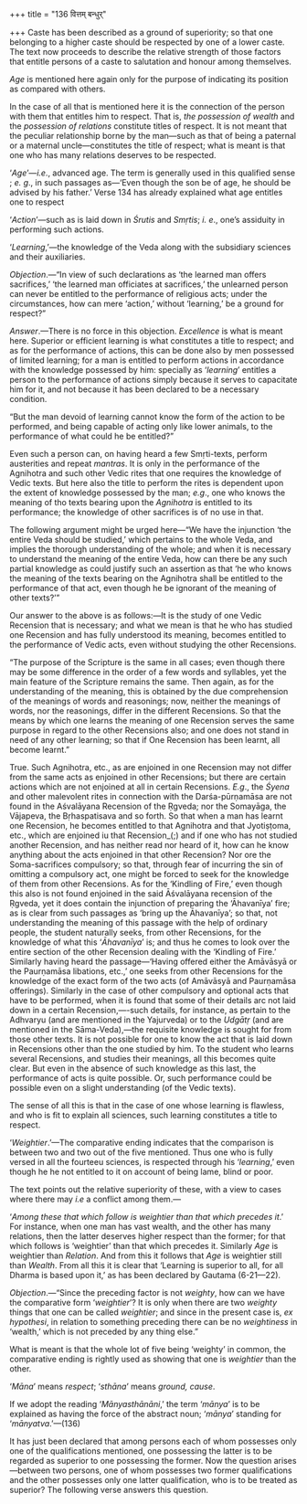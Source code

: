 +++
title = "136 वित्तम् बन्धुर्"

+++
Caste has been described as a ground of superiority; so that one
belonging to a higher caste should be respected by one of a lower caste.
The text now proceeds to describe the relative strength of those factors
that entitle persons of a caste to salutation and honour among
themselves.

*Age* is mentioned here again only for the purpose of indicating its
position as compared with others.

In the case of all that is mentioned here it is the connection of the
person with them that entitles him to respect. That is, *the possession
of wealth* and the *possession of relations* constitute titles of
respect. It is not meant that the peculiar relationship borne by the
man—such as that of being a paternal or a maternal uncle—constitutes the
title of respect; what is meant is that one who has many relations
deserves to be respected.

‘*Age*’—*i.e*., advanced age. The term is generally used in this
qualified sense ; *e. g*., in such passages as—‘Even though the son be
of age, he should be advised by his father.’ Verse 134 has already
explained what age entitles one to respect

‘*Action*’—such as is laid down in *Śrutis* and *Smṛtis*; *i. e*., one’s
assiduity in performing such actions.

‘*Learning*,’—the knowledge of the Veda along with the subsidiary
sciences and their auxiliaries.

*Objection*.—“In view of such declarations as ‘the learned man offers
sacrifices,’ ‘the learned man officiates at sacrifices,’ the unlearned
person can never be entitled to the performance of religious acts; under
the circumstances, how can mere ‘action,’ without ‘learning,’ be a
ground for respect?”

*Answer*.—There is no force in this objection. *Excellence* is what is
meant here. Superior or efficient learning is what constitutes a title
to respect; and as for the performance of actions, this can be done also
by men possessed of limited learning; for a man is entitled to perform
actions in accordance with the knowledge possessed by him: specially as
‘*learning*’ entitles a person to the performance of actions simply
because it serves to capacitate him for it, and not because it has been
declared to be a necessary condition.

“But the man devoid of learning cannot know the form of the action to be
performed, and being capable of acting only like lower animals, to the
performance of what could he be entitled?”

Even such a person can, on having heard a few Smṛti-texts, perform
austerities and repeat *mantras*. It is only in the performance of the
Agnihotra and such other Vedic rites that one requires the knowledge of
Vedic texts. But here also the title to perform the rites is dependent
upon the extent of knowledge possessed by the man; *e.g*., one who knows
the meaning of tho texts bearing upon the *Agnihotra* is entitled to its
performance; the knowledge of other sacrifices is of no use in that.

The following argument might be urged here—“We have the injunction ‘the
entire Veda should be studied,’ which pertains to the whole Veda, and
implies the thorough understanding of the whole; and when it is
necessary to understand the meaning of the entire Veda, how can there be
any such partial knowledge as could justify such an assertion as that
‘he who knows the meaning of the texts bearing on the Agnihotra shall be
entitled to the performance of that act, even though he be ignorant of
the meaning of other texts?’”

Our answer to the above is as follows:—It is the study of one Vedic
Recension that is necessary; and what we mean is that he who has studied
one Recension and has fully understood its meaning, becomes entitled to
the performance of Vedic acts, even without studying the other
Recensions.

“The purpose of the Scripture is the same in all cases; even though
there may be some difference in the order of a few words and syllables,
yet the main feature of the Scripture remains the same. Then again, as
for the understanding of the meaning, this is obtained by the due
comprehension of the meanings of words and reasonings; now, neither the
meanings of words, nor the reasonings, differ in the different
Recensions. So that the means by which one learns the meaning of one
Recension serves the same purpose in regard to the other Recensions
also; and one does not stand in need of any other learning; so that if
One Recension has been learnt, all become learnt.”

True. Such Agnihotra, etc., as are enjoined in one Recension may not
differ from the same acts as enjoined in other Recensions; but there are
certain actions which are not enjoined at all in certain Recensions.
*E.g*., the *Śyena* and other malevolent rites in connection with the
Darśa-pūrṇamāsa are not found in the Aśvalāyana Recension of the Ṛgveda;
nor the Somayāga, the Vājapeva, the Bṛhaspatisava and so forth. So that
when a man has learnt one Recension, he becomes entitled to that
Agnihotra and that Jyotiṣṭoma, etc., which are enjoined iu that
Recension_(;) and if one who has not studied another Recension, and has
neither read nor heard of it, how can he know anything about the acts
enjoined in that other Recension? Nor ore the Soma-sacrifices
compulsory; so that, through fear of incurring the sin of omitting a
compulsory act, one might be forced to seek for the knowledge of them
from other Recensions. As for the ‘Kindling of Fire,’ even though this
also is not found enjoined in the said Āśvalāyana recension of the
Ṛgveda, yet it does contain the injunction of preparing the ‘Āhavanīya’
fire; as is clear from such passages as ‘bring up the Āhavanīya’; so
that, not understanding the meaning of this passage with the help of
ordinary people, the student naturally seeks, from other Recensions, for
the knowledge of what this ‘*Āhavanīya*’ is; and thus he comes to look
over the entire section of the other Recension dealing with the
‘Kindling of Fire.’ Similarly having heard the passage—‘Having offered
either the Amāvāsyā or the Paurṇamāsa libations, etc.,’ one seeks from
other Recensions for the knowledge of the exact form of the two acts (of
Amāvāsyā and Paurṇamāsa offerings). Similarly in the case of other
compulsory and optional acts that have to be performed, when it is found
that some of their details arc not laid down in a certain
Recension,—-such details, for instance, as pertain to the Adhvaryu (and
are mentioned in the Yajurveda) or to the *Udgātṛ* (and are mentioned in
the Sāma-Veda),—the requisite knowledge is sought for from those other
texts. It is not possible for one to know the act that is laid down in
Recensions other than the one studied by him. To the student who learns
several Recensions, and studies their meanings, all this becomes quite
clear. But even in the absence of such knowledge as this last, the
performance of acts is quite possible. Or, such performance could be
possible even on a slight understanding (of the Vedic texts).

The sense of all this is that in the case of one whose learning is
flawless, and who is fit to explain all sciences, such learning
constitutes a title to respect.

‘*Weightier*.’—The comparative ending indicates that the comparison is
between two and two out of the five mentioned. Thus one who is fully
versed in all the fourteeu sciences, is respected through his
‘*learning*,’ even though he he not entitled to it on account of being
lame, blind or poor.

The text points out the relative superiority of these, with a view to
cases where there may *i.e* a conflict among them.—

‘*Among these that which follow is weightier than that which precedes
it*.’ For instance, when one man has vast wealth, and the other has many
relations, then the latter deserves higher respect than the former; for
that which follows is ‘weightier’ than that which precedes it. Similarly
*Age* is weightier than *Relation*. And from this it follows that *Age*
is weightier still than *Wealth*. From all this it is clear that
‘Learning is superior to all, for all Dharma is based upon it,’ as has
been declared by Gautama (6-21—22).

*Objection*.—“Since the preceding factor is not *weighty*, how can we
have the comparative form ‘*weightier*’? It is only when there are two
*weighty* things that one can be called *weightier*; and since in the
present case is, *ex hypothesi*, in relation to something preceding
there can be no *weightiness* in ‘wealth,’ which is not preceded by any
thing else.”

What is meant is that the whole lot of five being ‘weighty’ in common,
the comparative ending is rightly used as showing that one is
*weightier* than the other.

‘*Māna*’ means *respect*; ‘*sthāna*’ means *ground, cause*.

If we adopt the reading ‘*Mānyasthānāni*,’ the term ‘*mānya*’ is to be
explained as having the force of the abstract noun; ‘*mānya*’ standing
for ‘*mānyatva*.’—(136)

It has just been declared that among persons each of whom possesses only
one of the qualifications mentioned, one possessing the latter is to be
regarded as superior to one possessing the former. Now the question
arises—between two persons, one of whom possesses two former
qualifications and the other possesses only one latter qualification,
who is to be treated as superior? The following verse answers this
question.


